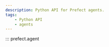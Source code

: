 ```yaml
---
description: Python API for Prefect agents.
tags:
    - Python API
    - agents
---
```


::: prefect.agent
